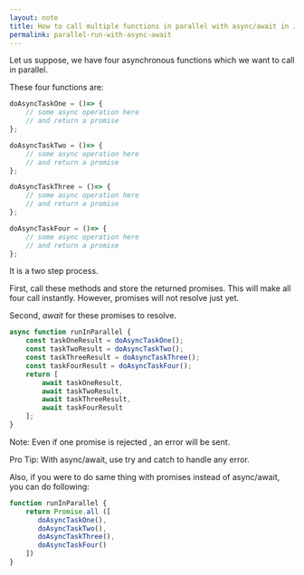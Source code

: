 ```yaml
---
layout: note
title: How to call multiple functions in parallel with async/await in JavaScript?
permalink: parallel-run-with-async-await
---
```

Let us suppose, we have four asynchronous functions which we want to call in parallel.

These four functions are:

```javascript
doAsyncTaskOne = ()=> {
    // some async operation here
    // and return a promise
};

doAsyncTaskTwo = ()=> {
    // some async operation here
    // and return a promise
};

doAsyncTaskThree = ()=> {
    // some async operation here
    // and return a promise
};

doAsyncTaskFour = ()=> {
    // some async operation here
    // and return a promise
};
```

It is a two step process.

First, call these methods and store the returned promises. This will make all four call instantly. However, promises will not resolve just yet.

Second, *await* for these promises to resolve.

```javascript
async function runInParallel {
    const taskOneResult = doAsyncTaskOne();
    const taskTwoResult = doAsyncTaskTwo();
    const taskThreeResult = doAsyncTaskThree();
    const taskFourResult = doAsyncTaskFour();
    return [
        await taskOneResult,
        await taskTwoResult,
        await taskThreeResult,
        await taskFourResult
    ];
}
```

Note: Even if one promise is rejected , an error will be sent.

Pro Tip: With async/await, use try and catch to handle any error.

Also, if you were to do same thing with promises instead of async/await, you can do following:

```javascript
function runInParallel {
    return Promise.all ([
       doAsyncTaskOne(),
       doAsyncTaskTwo(),
       doAsyncTaskThree(),
       doAsyncTaskFour()
    ])
}
```